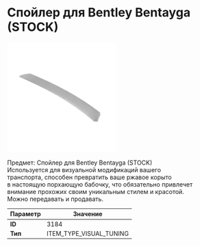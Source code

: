 # Спойлер для Bentley Bentayga (STOCK)

![Item Image](../img/3184.webp?raw=true)

Предмет: Спойлер для Bentley Bentayga (STOCK)<br>Используется для визуальной модификаций вашего<br>транспорта, способен превратить ваше ржавое корыто<br>в настоящую порхающую бабочку, что обязательно привлечет<br>внимание прохожих своим уникальным стилем и красотой.<br>Можно передавать и продавать.


| Параметр | Значение |
|----------|----------|
| **ID** | 3184 |
| **Тип** | ITEM_TYPE_VISUAL_TUNING |

